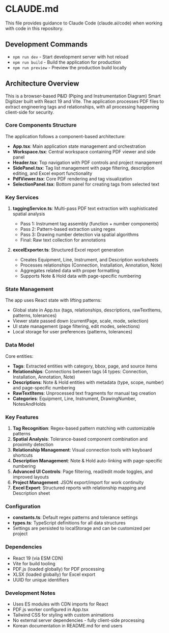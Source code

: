 # CLAUDE.md

This file provides guidance to Claude Code (claude.ai/code) when working with code in this repository.

## Development Commands

- `npm run dev` - Start development server with hot reload
- `npm run build` - Build the application for production
- `npm run preview` - Preview the production build locally

## Architecture Overview

This is a browser-based P&ID (Piping and Instrumentation Diagram) Smart Digitizer built with React 19 and Vite. The application processes PDF files to extract engineering tags and relationships, with all processing happening client-side for security.

### Core Components Structure

The application follows a component-based architecture:

- **App.tsx**: Main application state management and orchestration
- **Workspace.tsx**: Central workspace containing PDF viewer and side panel
- **Header.tsx**: Top navigation with PDF controls and project management
- **SidePanel.tsx**: Tag list management with page filtering, description editing, and Excel export functionality
- **PdfViewer.tsx**: Core PDF rendering and tag visualization
- **SelectionPanel.tsx**: Bottom panel for creating tags from selected text

### Key Services

1. **taggingService.ts**: Multi-pass PDF text extraction with sophisticated spatial analysis
   - Pass 1: Instrument tag assembly (function + number components)
   - Pass 2: Pattern-based extraction using regex
   - Pass 3: Drawing number detection via spatial algorithms
   - Final: Raw text collection for annotations

2. **excelExporter.ts**: Structured Excel report generation
   - Creates Equipment, Line, Instrument, and Description worksheets
   - Processes relationships (Connection, Installation, Annotation, Note)
   - Aggregates related data with proper formatting
   - Supports Note & Hold data with page-specific numbering

### State Management

The app uses React state with lifting patterns:
- Global state in App.tsx (tags, relationships, descriptions, rawTextItems, patterns, tolerances)
- Viewer state passed down (currentPage, scale, mode, selection)
- UI state management (page filtering, edit modes, selections)
- Local storage for user preferences (patterns, tolerances)

### Data Model

Core entities:
- **Tags**: Extracted entities with category, bbox, page, and source items
- **Relationships**: Connections between tags (4 types: Connection, Installation, Annotation, Note)
- **Descriptions**: Note & Hold entities with metadata (type, scope, number) and page-specific numbering
- **RawTextItems**: Unprocessed text fragments for manual tag creation
- **Categories**: Equipment, Line, Instrument, DrawingNumber, NotesAndHolds

### Key Features

1. **Tag Recognition**: Regex-based pattern matching with customizable patterns
2. **Spatial Analysis**: Tolerance-based component combination and proximity detection
3. **Relationship Management**: Visual connection tools with keyboard shortcuts
4. **Description Management**: Note & Hold auto-linking with page-specific numbering
5. **Advanced UI Controls**: Page filtering, read/edit mode toggles, and improved layouts
6. **Project Management**: JSON export/import for work continuity
7. **Excel Export**: Structured reports with relationship mapping and Description sheet

### Configuration

- **constants.ts**: Default regex patterns and tolerance settings
- **types.ts**: TypeScript definitions for all data structures
- Settings are persisted to localStorage and can be customized per project

### Dependencies

- React 19 (via ESM CDN)
- Vite for build tooling
- PDF.js (loaded globally) for PDF processing
- XLSX (loaded globally) for Excel export
- UUID for unique identifiers

### Development Notes

- Uses ES modules with CDN imports for React
- PDF.js worker configured in App.tsx
- Tailwind CSS for styling with custom animations
- No external server dependencies - fully client-side processing
- Korean documentation in README.md for end users